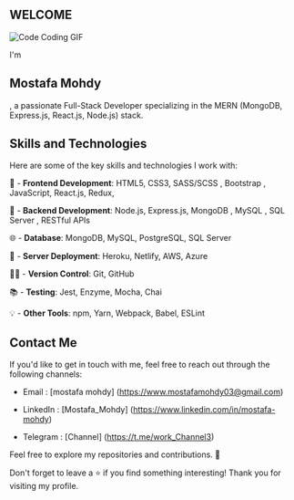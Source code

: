 ## WELCOME  
![Code Coding GIF](https://media.giphy.com/media/du3J3cXyzhj75IOgvA/giphy.gif)

I'm 
## Mostafa Mohdy
, a passionate Full-Stack Developer specializing in the MERN (MongoDB, Express.js, React.js, Node.js) stack.

## Skills and Technologies

Here are some of the key skills and technologies I work with:

 🌿 - **Frontend Development**: HTML5, CSS3, SASS/SCSS , Bootstrap , JavaScript, React.js, Redux, 
 
 🤝 - **Backend Development**: Node.js, Express.js, MongoDB , MySQL , SQL Server , RESTful APIs
 
 🌐 - **Database**: MongoDB, MySQL, PostgreSQL, SQL Server 
 
 📖 - **Server Deployment**: Heroku, Netlify, AWS, Azure
 
 👩‍🎓 - **Version Control**: Git, GitHub

 📚 - **Testing**: Jest, Enzyme, Mocha, Chai
 
 💡  - **Other Tools**: npm, Yarn, Webpack, Babel, ESLint 
 
 
 ## Contact Me

If you'd like to get in touch with me, feel free to reach out through the following channels:

- Email : [mostafa mohdy] (https://www.mostafamohdy03@gmail.com)
  
- LinkedIn : [Mostafa_Mohdy]  (https://www.linkedin.com/in/mostafa-mohdy)
  
- Telegram : [Channel]  (https://t.me/work_Channel3)

Feel free to explore my repositories and contributions. 🌟

Don't forget to leave a ⭐️ if you find something interesting! Thank you for visiting my profile.

